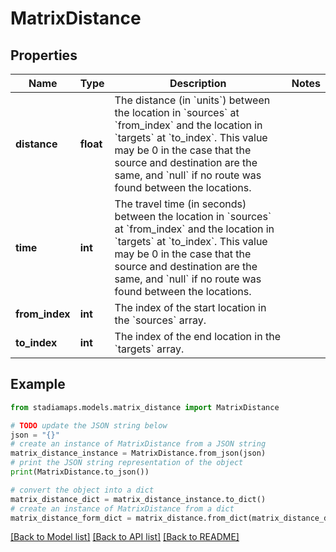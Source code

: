 # MatrixDistance


## Properties

Name | Type | Description | Notes
------------ | ------------- | ------------- | -------------
**distance** | **float** | The distance (in &#x60;units&#x60;) between the location in &#x60;sources&#x60; at &#x60;from_index&#x60; and the location in &#x60;targets&#x60; at &#x60;to_index&#x60;. This value may be 0 in the case that the source and destination are the same, and &#x60;null&#x60; if no route was found between the locations. | 
**time** | **int** | The travel time (in seconds) between the location in &#x60;sources&#x60; at &#x60;from_index&#x60; and the location in &#x60;targets&#x60; at &#x60;to_index&#x60;. This value may be 0 in the case that the source and destination are the same, and &#x60;null&#x60; if no route was found between the locations. | 
**from_index** | **int** | The index of the start location in the &#x60;sources&#x60; array. | 
**to_index** | **int** | The index of the end location in the &#x60;targets&#x60; array. | 

## Example

```python
from stadiamaps.models.matrix_distance import MatrixDistance

# TODO update the JSON string below
json = "{}"
# create an instance of MatrixDistance from a JSON string
matrix_distance_instance = MatrixDistance.from_json(json)
# print the JSON string representation of the object
print(MatrixDistance.to_json())

# convert the object into a dict
matrix_distance_dict = matrix_distance_instance.to_dict()
# create an instance of MatrixDistance from a dict
matrix_distance_form_dict = matrix_distance.from_dict(matrix_distance_dict)
```
[[Back to Model list]](../README.md#documentation-for-models) [[Back to API list]](../README.md#documentation-for-api-endpoints) [[Back to README]](../README.md)



